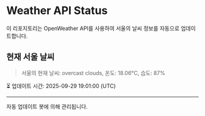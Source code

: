 
# Weather API Status

이 리포지토리는 OpenWeather API를 사용하여 서울의 날씨 정보를 자동으로 업데이트합니다.

## 현재 서울 날씨
> 서울의 현재 날씨: overcast clouds, 온도: 18.06°C, 습도: 87%

⏳ 업데이트 시간: 2025-09-29 19:01:00 (UTC)

---
자동 업데이트 봇에 의해 관리됩니다.
